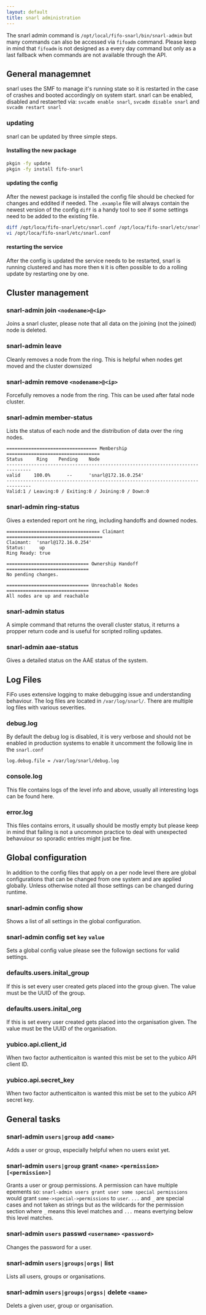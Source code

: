 ```yaml
---
layout: default
title: snarl administration
---
```

The snarl admin command is `/opt/local/fifo-snarl/bin/snarl-admin` but many commands can also be accessed via `fifoadm` command. Please keep in mind that `fifoadm` is not designed as a every day command but only as a last fallback when commands are not available through the API.


## General managemnet
snarl uses the SMF to manage it's running state so it is restarted in the case of crashes and booted accordingly on system start. snarl can be enabled, disabled and restaerted via: `svcadm enable snarl`, `svcadm disable snarl` and `svcadm restart snarl`

### updating
snarl can be updated by three simple steps.

#### Installing the new package

```bash
pkgin -fy update
pkgin -fy install fifo-snarl
```

#### updating the config
After the newest package is installed the config file should be checked for changes and eddited if needed. The `.example` file will always contain the newest version of the config `diff` is a handy tool to see if some settings need to be added to the existing file.

```bash
diff /opt/loca/fifo-snarl/etc/snarl.conf /opt/loca/fifo-snarl/etc/snarl.conf.example
vi /opt/loca/fifo-snarl/etc/snarl.conf
```

#### restarting the service
After the config is updated the service needs to be restarted, snarl is running clustered and has more then `N` it is often possible to do a rolling update by restarting one by one.

## Cluster management

### snarl-admin join `<nodename>@<ip>`
Joins a snarl cluster, please note that all data on the joining (not the joined) node is deleted.

### snarl-admin leave
Cleanly removes a node from the ring. This is helpful when nodes get moved and the cluster downsized

### snarl-admin remove `<nodename>@<ip>`
Forcefully removes a node from the ring. This can be used after fatal node cluster.

### snarl-admin member-status
Lists the status of each node and the distribution of data over the ring nodes.

```
================================= Membership ==================================
Status     Ring    Pending    Node
-------------------------------------------------------------------------------
valid     100.0%      --      'snarl@172.16.0.254'
-------------------------------------------------------------------------------
Valid:1 / Leaving:0 / Exiting:0 / Joining:0 / Down:0
```

### snarl-admin ring-status
Gives a extended report ont he ring, including handoffs and downed nodes.

```
================================== Claimant ===================================
Claimant:  'snarl@172.16.0.254'
Status:     up
Ring Ready: true

============================== Ownership Handoff ==============================
No pending changes.

============================== Unreachable Nodes ==============================
All nodes are up and reachable
```

### snarl-admin status
A simple command that returns the overall cluster status, it returns a propper return code and is useful for scripted rolling updates.


### snarl-admin aae-status

Gives a detailed status on the AAE status of the system.

## Log Files
FiFo uses extensive logging to make debugging issue and understanding behaviour. The log files are located in `/var/log/snarl/`. There are multiple log files with various severities.


### debug.log
By default the debug log is disabled, it is very verbose and should not be enabled in production systems to enable it uncomment the followig line in the `snarl.conf`

```
log.debug.file = /var/log/snarl/debug.log
```

### console.log
This file contains logs of the level info and above, usually all interesting logs can be found here.

### error.log
This files contains errors, it usually should be mostly empty but please keep in mind that failing is not a uncommon practice to deal with unexpected behavuiour so sporadic entries might just be fine.



## Global configuration
In addition to the config files that apply on a per node level there are global configurations that can be changed from one system and are applied globally. Unless otherwise noted all those settings can be changed during runtime.

### snarl-admin config show
Shows a list of all settings in the global configuration.

### snarl-admin config set `key` `value`
Sets a global config value please see the followign sections for valid settings.

### defaults.users.inital_group
If this is set every user created gets placed into the group given. The value must be the UUID of the group.

### defaults.users.inital_org
If this is set every user created gets placed into the organisation given. The value must be the UUID of the organisation.

### yubico.api.client_id
When two factor authenticaiton is wanted this mist be set to the yubico API client ID.

### yubico.api.secret_key
When two factor authenticaiton is wanted this mist be set to the yubico API secret key.

## General tasks

### snarl-admin `users|group` add `<name>`
Adds a user or group, especially helpful when no users exist yet.

### snarl-admin `users|group` grant `<name>` `<permission>` `[<permission>]`
Grants a user or group permissions. A permission can have multiple epements so: `snarl-admin users grant user some special permissions` would grant `some->special->permissions` to `user`. `...` and `_` are special cases and not taken as strings but as the wildcards for the permission section where `_` means this level matches and `...` means evertying below this level matches.

### snarl-admin `users` passwd `<username>` `<password>`
Changes the password for a user.

### snarl-admin `users|groups|orgs|` list
Lists all users, groups or organisations.

### snarl-admin `users|groups|orgss|` delete `<name>`
Delets a given user, group or organisation.
